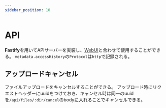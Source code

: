 ```yaml
---
sidebar_position: 10
---
```

# API
**Fastify**を用いてAPIサーバーを実装し、[WebUI](/docs/category/webui-1)と合わせて使用することができる。
`metadata.accessHistory`の`Protocol`は`http`で記録される。

## アップロードキャンセル

ファイルアップロードをキャンセルすることができる。
アップロード時にリクエストヘッダーにuuidをつけておき、キャンセル時は同一のuuidを`/api/files/:dir/cancel`のbodyに入れることでキャンセルできる。